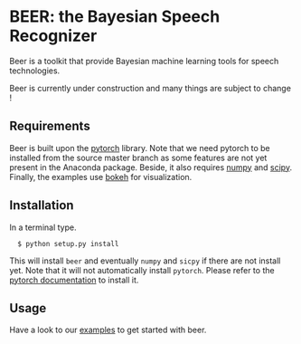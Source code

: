 BEER: the Bayesian Speech Recognizer
====================================

Beer is a toolkit that provide Bayesian machine learning tools for
speech technologies.

Beer is currently under construction and many things are subject to change !

Requirements
------------

Beer is built upon the [pytorch](http://pytorch.org)
library. Note that we need pytorch to be installed from the source
master branch as some features are not yet present in the Anaconda
package.  Beside, it also requires [numpy](http://www.numpy.org) and
[scipy](https://www.scipy.org/scipylib/index.html).  Finally, the
examples use [bokeh](https://bokeh.pydata.org/en/latest/) for
visualization.


Installation
------------

In a terminal type.

```
  $ python setup.py install

```

This will install ``beer`` and eventually ``numpy`` and ``sicpy``
if there are not install yet. Note that it will not
automatically install ``pytorch``. Please refer to the
[pytorch documentation](https://github.com/pytorch/pytorch)
to install it.


Usage
-----

Have a look to our [examples](https://github.com/beer-asr/beer/tree/install/examples)
to get started with beer.
